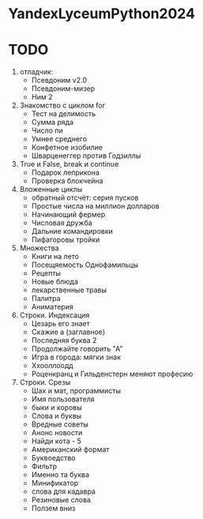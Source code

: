 # YandexLyceumPython2024


# TODO 
1. отладчик:
   * Псевдоним v2.0
   * Псевдоним-мизер
   * Ним 2
2. Знакомство с циклом for
   * Тест на делимость
   * Сумма ряда
   * Число пи
   * Умнее среднего
   * Конфетное изобилие
   * Шварценеггер против Годзиллы
3. True и False, break и continue
   * Подарок леприкона
   * Проверка блокчейна
4. Вложенные циклы
   * обратный отсчёт: серия пусков
   * Простые числа на миллион долларов
   * Начинающий фермер
   * Числовая дружба
   * Дальние командировки
   * Пифагоровы тройки
5. Множества 
   * Книги на лето
   * Посещяемость Однофамильцы
   * Рецепты
   * Новые блюда
   * лекарственные травы
   * Палитра
   * Аниматерия
6. Строки. Индексация
   * Цезарь его знает
   * Скажие а (заглавное)
   * Последняя буква 2
   * Продолжайте говорить "А"
   * Игра в города: мягки знак
   * Ххооллоодд
   * Роценкранц и Гильденстерн меняют професию
7. Строки. Срезы
   * Шах и мат, программисты
   * Имя пользователя
   * быки и коровы
   * Слова и буквы
   * Вредные советы
   * Анонс новости
   * Найди кота - 5
   * Американский формат
   * Буквоедство
   * Фильтр
   * Именно та буква
   * Минификатор
   * слова для кадавра
   * Резиновые слова
   * Ползем вниз